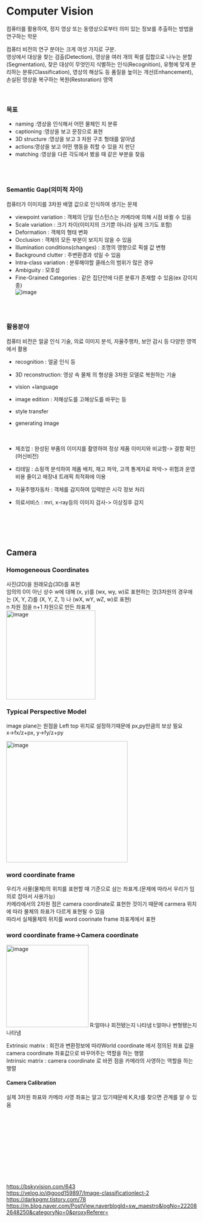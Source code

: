 # Computer Vision

컴퓨터를 활용하여, 정지 영상 또는 동영상으로부터 의미 있는 정보를 추출하는 방법을 연구하는 학문   
    
컴퓨터 비전의 연구 분야는 크게 여섯 가지로 구분.    
영상에서 대상을 찾는 검출(Detection), 영상을 여러 개의 픽셀 집합으로 나누는 분할(Segmentation), 찾은 대상이 무엇인지 식별하는 인식(Recognition), 유형에 맞게 분리하는 분류(Classification), 영상의 해상도 등 품질을 높이는 개선(Enhancement), 손실된 영상을 복구하는 복원(Restoration) 영역   
<br/>
<br/>
### 목표
* naming :영상을 인식해서 어떤 물체인 지 분류   
* captioning :영상을 보고 문장으로 표현   
* 3D structure :영상을 보고 3 차원 구조 형태를 알아냄   
* actions:영상을 보고 어떤 행동을 취할 수 있을 지 판단   
* matching :영상을 다른 각도에서 봤을 때 같은 부분을 찾음   
<br/>
<br/>   
    
### Semantic Gap(의미적 차이)
컴퓨터가 이미지를 3차원 배열 값으로 인식하여 생기는 문제   
* viewpoint variation : 객체의 단일 인스턴스는 카메라에 의해 시점 바뀔 수 있음      
* Scale variation : 크기 차이(이미지의 크기뿐 아니라 실제 크기도 포함)   
* Deformation : 객체의 형태 변화   
* Occlusion : 객체의 모든 부분이 보지지 않을 수 있음   
* Illumination conditions(changes) : 조명의 영향으로 픽셀 값 변형   
* Background clutter : 주변환경과 섞일 수 있음   
* Intra-class variation : 분류해야할 클래스의 범위가 많은 경우   
* Ambiguity : 모호성   
* Fine-Grained Categories : 같은 집단안에 다른 분류가 존재할 수 있음(ex 강이지 종)   
![image](https://user-images.githubusercontent.com/81468129/169694994-ad748c68-32fe-4848-9f27-8aa16e49c4c5.png)    
<br/>
<br/>           
      
### 활용분야
컴퓨터 비전은 얼굴 인식 기술, 의료 이미지 분석, 자율주행차, 보안 감시 등 다양한 영역에서 활용    

* recognition : 얼굴 인식 등 
* 3D reconstruction: 영상 속 물체 의 형상을 3차원 모델로 복원하는 기술    
* vision +language   
* image edition : 저해상도를 고해상도를 바꾸는 등 
* style transfer   
* generating image   
<br/><br/>   

* 제조업 : 완성된 부품의 이미지를 촬영하여 정상 제품 이미지와 비교함-> 결함 확인 (머신비전)
* 리테일 : 쇼핑객 분석하여 제품 배치, 재고 파악, 고객 통계자료 파악-> 위험과 운영비용 줄이고 매장내 트래픽 최적화에 이용
* 자율주행자동차 : 객체를 감지하여 입력받은 시각 정보 처리
* 의료서비스 : mri, x-ray등의 이미지 검사-> 이상징후 감지   

       
 <br/>    
 <br/>   
 <br/>       
 <br/>        
        
## Camera    
### Homogeneous Coordinates      
사진(2D)을 원래모습(3D)를 표현      
임의의 0이 아닌 상수 w에 대해 (x, y)를 (wx, wy, w)로 표현하는 것(3차원의 경우에는 (X, Y, Z)를 (X, Y, Z, 1) 나 (wX, wY, wZ, w)로 표현)   
n 차원 점을 n+1 차원으로 만든 좌표계    
<img width="235" alt="image" src="https://user-images.githubusercontent.com/81468129/169705456-f5f6791f-4a28-4622-a401-2683dff4d823.png">   

### Typical Perspective Model
image plane는 원점을 Left top 위치로 설정하기때문에 px,py만큼의 보상 필요   
x->fx/z+px, y->fy/z+py   
   
<img width="320" alt="image" src="https://user-images.githubusercontent.com/81468129/169744705-dce8b126-c205-4877-9cca-b095fac9e79f.png">  

### word coordinate frame   
우리가 사물(물체)의 위치를 표현할 때 기준으로 삼는 좌표계.(문제에 따라서 우리가 임의로 잡아서 사용가능)   
카메라에서의 2차원 점은 camera coordinate로 표현한 것이기 때문에 carmera 위치에 따라 물체의 좌표가 다르게 표현될 수 있음   
따라서 실체물체의 위치를 word coorinate frame 좌표계에서 표현

### word coordinate frame->Camera coordinate
<img width="217" alt="image" src="https://user-images.githubusercontent.com/81468129/169747803-884dae3b-8c69-4a76-b39e-c62b7643229c.png">   
R:얼마나 회전됐는지 나타냄   
t:얼마나 변형됐는지 나타냄   
   
Extrinsic matrix : 회전과 변환정보에 따라World coordinate 에서 정의된 좌표 값을 camera coordinate 좌표값으로 바꾸어주는 역할을 하는 행렬   
Intrinsic matrix : camera coordinate 로 바뀐 점을 카메라의 사영하는 역할을 하는 행렬   

#### Camera Calibration
실제 3차원 좌표와 카메라 사영 좌표는 알고 있기때문에 K,R,t를 찾으면 관계를 알 수 있음





<br/><br/><br/><br/><br/><br/><br/><br/><br/><br/>







<https://bskyvision.com/643>   
<https://velog.io/@good159897/Image-classificationlect-2>   
<https://darkpgmr.tistory.com/78>   
<https://m.blog.naver.com/PostView.naverblogId=sw_maestro&logNo=222082648250&categoryNo=0&proxyReferer=>
